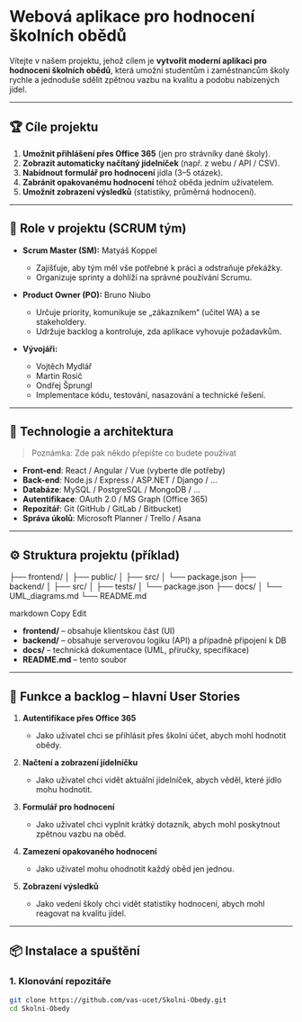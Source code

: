 # Webová aplikace pro hodnocení školních obědů

Vítejte v našem projektu, jehož cílem je **vytvořit moderní aplikaci pro hodnocení školních obědů**, která umožní studentům i zaměstnancům školy rychle a jednoduše sdělit zpětnou vazbu na kvalitu a podobu nabízených jídel.

---

## 🏆 **Cíle projektu**
1. **Umožnit přihlášení přes Office 365** (jen pro strávníky dané školy).  
2. **Zobrazit automaticky načítaný jídelníček** (např. z webu / API / CSV).  
3. **Nabídnout formulář pro hodnocení** jídla (3–5 otázek).  
4. **Zabránit opakovanému hodnocení** téhož oběda jedním uživatelem.  
5. **Umožnit zobrazení výsledků** (statistiky, průměrná hodnocení).  

---

## 🧩 **Role v projektu (SCRUM tým)**

- **Scrum Master (SM):** Matyáš Koppel  
  - Zajišťuje, aby tým měl vše potřebné k práci a odstraňuje překážky.  
  - Organizuje sprinty a dohlíží na správné používání Scrumu.  

- **Product Owner (PO):** Bruno Niubo  
  - Určuje priority, komunikuje se „zákazníkem“ (učitel WA) a se stakeholdery.  
  - Udržuje backlog a kontroluje, zda aplikace vyhovuje požadavkům.  

- **Vývojáři:**  
  - Vojtěch Mydlář  
  - Martin Rosič  
  - Ondřej Šprungl  
  - Implementace kódu, testování, nasazování a technické řešení.

---

## 🚀 **Technologie a architektura**
> Poznámka: Zde pak někdo přepište co budete používat

- **Front-end**: React / Angular / Vue (vyberte dle potřeby)  
- **Back-end**: Node.js / Express / ASP.NET / Django / …  
- **Databáze**: MySQL / PostgreSQL / MongoDB / …  
- **Autentifikace**: OAuth 2.0 / MS Graph (Office 365)  
- **Repozitář**: Git (GitHub / GitLab / Bitbucket)  
- **Správa úkolů**: Microsoft Planner / Trello / Asana  

---

## ⚙️ **Struktura projektu** (příklad)

├── frontend/ │ ├── public/ │ ├── src/ │ └── package.json ├── backend/ │ ├── src/ │ ├── tests/ │ └── package.json ├── docs/ │ └── UML_diagrams.md └── README.md

markdown
Copy
Edit

- **frontend/** – obsahuje klientskou část (UI)  
- **backend/** – obsahuje serverovou logiku (API) a případně připojení k DB  
- **docs/** – technická dokumentace (UML, příručky, specifikace)  
- **README.md** – tento soubor  

---

## 📝 **Funkce a backlog – hlavní User Stories**

1. **Autentifikace přes Office 365**  
   - Jako uživatel chci se přihlásit přes školní účet, abych mohl hodnotit obědy.

2. **Načtení a zobrazení jídelníčku**  
   - Jako uživatel chci vidět aktuální jídelníček, abych věděl, které jídlo mohu hodnotit.

3. **Formulář pro hodnocení**  
   - Jako uživatel chci vyplnit krátký dotazník, abych mohl poskytnout zpětnou vazbu na oběd.

4. **Zamezení opakovaného hodnocení**  
   - Jako uživatel mohu ohodnotit každý oběd jen jednou.

5. **Zobrazení výsledků**  
   - Jako vedení školy chci vidět statistiky hodnocení, abych mohl reagovat na kvalitu jídel.



---

## 📦 **Instalace a spuštění** 

### **1. Klonování repozitáře**
```bash
git clone https://github.com/vas-ucet/Skolni-Obedy.git
cd Skolni-Obedy
